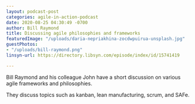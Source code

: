 ```yaml
---
layout: podcast-post
categories: agile-in-action-podcast
date: 2020-08-25 04:30:49 -0700
author: Bill Raymond
title: Discussing agile philosophies and frameworks
featuredImage: "/uploads/daria-nepriakhina-zocdwpuirua-unsplash.jpg"
guestPhotos:
- "/uploads/bill-raymond.png"
linsyn-url: https://directory.libsyn.com/episode/index/id/15741419

---
```

Bill Raymond and his colleague John have a short discussion on various agile frameworks and philosophies.

They discuss topics such as kanban, lean manufacturing, scrum, and SAFe.
 
